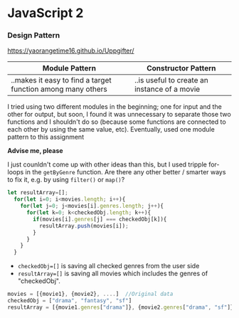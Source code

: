 # JavaScript 2
### Design Pattern

https://yaorangetime16.github.io/Uppgifter/

Module Pattern | Constructor Pattern 
------------ | -------------
..makes it easy to find a target function among many others | ..is useful to create an instance of a movie

I tried using two different modules in the beginning; one for input and the other for output, but soon, I found it was unnecessary to separate those two functions and I shouldn't do so (because some functions are connected to each other by using the same value, etc). Eventually, used one module pattern to this assignment

**Advise me, please**

I just counldn't come up with other ideas than this, but I used tripple for-loops in the ```getByGenre``` function. Are there any other better / smarter ways to fix it, e.g. by using ```filter()``` or ```map()```?

```javascript
let resultArray=[];
  for(let i=0; i<movies.length; i++){
    for(let j=0; j<movies[i].genres.length; j++){
      for(let k=0; k<checkedObj.length; k++){
        if(movies[i].genres[j] === checkedObj[k]){
          resultArray.push(movies[i]);
        }
      } 
    }
  }
```


* ```checkedObj=[]``` is saving all checked genres from the user side
* ```resultArray=[]``` is saving all movies which includes the genres of "checkedObj".

```javascript
movies = [{movie1}, {movie2}, ....]  //Original data
checkedObj = ["drama", "fantasy", "sf"]
resultArray = [{movie1.genres["drama"]}, {movie2.genres["drama", "sf"]}, {movie2.genres["fantasy", "sf"]}]
```